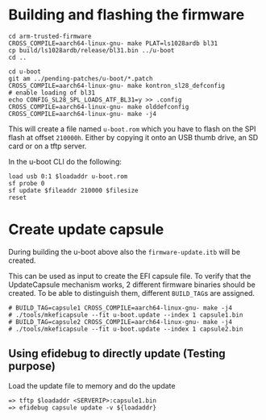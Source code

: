 # Building and flashing the firmware

    cd arm-trusted-firmware
    CROSS_COMPILE=aarch64-linux-gnu- make PLAT=ls1028ardb bl31
    cp build/ls1028ardb/release/bl31.bin ../u-boot
    cd ..

    cd u-boot
    git am ../pending-patches/u-boot/*.patch
    CROSS_COMPILE=aarch64-linux-gnu- make kontron_sl28_defconfig
    # enable loading of bl31
    echo CONFIG_SL28_SPL_LOADS_ATF_BL31=y >> .config
    CROSS_COMPILE=aarch64-linux-gnu- make olddefconfig
    CROSS_COMPILE=aarch64-linux-gnu- make -j4

This will create a file named `u-boot.rom` which you have to flash on the
SPI flash at offset `210000h`. Either by copying it onto an USB thumb
drive, an SD card or on a tftp server.

In the u-boot CLI do the following:

    load usb 0:1 $loadaddr u-boot.rom
    sf probe 0
    sf update $fileaddr 210000 $filesize
    reset

# Create update capsule

During building the u-boot above also the `firmware-update.itb` will be created.

This can be used as input to create the EFI capsule file. To verify that
the UpdateCapsule mechanism works, 2 different firmware binaries should
be created. To be able to distinguish them, different `BUILD_TAG`s are assigned.

    # BUILD_TAG=capsule1 CROSS_COMPILE=aarch64-linux-gnu- make -j4
    # ./tools/mkeficapsule --fit u-boot.update --index 1 capsule1.bin
    # BUILD_TAG=capsule2 CROSS_COMPILE=aarch64-linux-gnu- make -j4
    # ./tools/mkeficapsule --fit u-boot.update --index 1 capsule2.bin


## Using efidebug to directly update (Testing purpose)

Load the update file to memory and do the update

    => tftp $loadaddr <SERVERIP>:capsule1.bin
    => efidebug capsule update -v ${loadaddr}
